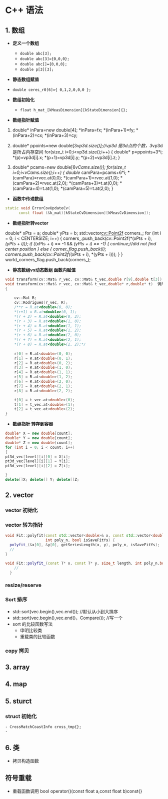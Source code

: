 # C++ 语法


## 1. **数组**
- **定义一个数组** 
    - `double abc[3];`
    - `double abc[3]={0,0,0};`
    - `double abc[]={0,0,0};`
    - `double p[3][3];`


-  **静态数组赋值**
  - `double ceres_r0[6]={ 0,1,2,0,0,0 };`

  - **数组初始化**
    - `float h_mat_[kMeasDimension][kStateDimension]{};`

-  **数组指针赋值**

1.  double* inPara=new double[4];
    *inPara=fx;
    *(inPara+1)=fy;
    *(inPara+2)=cx;
    *(inPara+3)=cy;
 
2.  double* ppoints=new double[3*vp3d.size()];//vp3d 是3d点的个数，3*vp3d是所占内存空间
    for(size_t i=0;i<vp3d.size();i++)
    {
        double* p=ppoints+3*i;
        *(p)=vp3d[i].x;
        *(p+1)=vp3d[i].y;
        *(p+2)=vp3d[i].z;
    }
3.  double* pcams=new double[6*vCams.size()];
  for(size_t i=0;i<vCams.size();i++)
    {
        double* camPara=pcams+6*i;
       *(camPara)=rvec.at<float>(0,0);
        *(camPara+1)=rvec.at<float>(1,0);
        *(camPara+2)=rvec.at<float>(2,0);
        *(camPara+3)=t.at<float>(0,0);
        *(camPara+4)=t.at<float>(1,0);
        *(camPara+5)=t.at<float>(2,0);
   }



- **函数中传递数组**

```c++
static void ErrorCovUpdateCv(
      const float (&k_mat)[kStateCvDimension][kMeasCvDimension]);
```

 - **数组指针转vector**

double* xPts = a; double* yPts = b;
std::vector<cv::Point2f> corners_;
for (int i = 0; i < CENTERSIZE; i++)
{
  corners_.push_back(cv::Point2f(*(xPts + i), *(yPts + i)));
  if (*(xPts + i) == -1 && *(yPts + i) == -1) {
  continue;//did not find center position
}
else {
       corner_flag.push_back(i);
      corners.push_back(cv::Point2f(*(xPts + i), *(yPts + i)));
    }
}
world_corners_flag.push_back(corners_);



- **静态数组vs动态数组 函数内赋值**
```c++
void transform(cv::Mat& r_vec, cv::Mat& t_vec,double r[9],double t[3]) 
void transform(cv::Mat& r_vec, cv::Mat& t_vec,double* r,double* t)  调用的时候外部new一个空间，方便用完删除
{
	
	cv::Mat R;
	cv::Rodrigues(r_vec, R);
	/**r = R.at<double>(0, 0);
	*(r+1) = R.at<double>(0, 1);
	*(r + 2) = R.at<double>(0, 2);
	*(r + 3) = R.at<double>(1, 0);
	*(r + 4) = R.at<double>(1, 1);
	*(r + 5) = R.at<double>(1, 2);
	*(r + 6) = R.at<double>(2, 0);
	*(r + 7) = R.at<double>(2, 1);
	*(r + 8) = R.at<double>(2, 2);*/
	
	r[0] = R.at<double>(0, 0);
	r[1] = R.at<double>(0, 1);
	r[2] = R.at<double>(0, 2);
	r[3] = R.at<double>(1, 0);
	r[4] = R.at<double>(1, 1);
	r[5] = R.at<double>(1, 2);
	r[6] = R.at<double>(2, 0);
	r[7] = R.at<double>(2, 1);
	r[8] = R.at<double>(2, 2);

	t[0] = t_vec.at<double>(0);
	t[1] = t_vec.at<double>(1);
	t[2] = t_vec.at<double>(2);
}

```

 - **数组指针 转存到容器**
```c++
double* X = new double[count];
double* Y = new double[count];
double* Z = new double[count];
for (int i = 0; i < count; i++)
{
pt3d_vec[level][i][0] = X[i];
pt3d_vec[level][i][1] = Y[i];
pt3d_vec[level][i][2] = Z[i];

}
delete[]X; delete[] Y; delete[]Z;
```
## 2. vector
### vector 初始化

### vector 转为指针
```c++
void Fit::polyfit(const std::vector<double>& x, const std::vector<double>& y,
                  int poly_n, bool isSaveFitYs) {
  polyfit_(&x[0], &y[0], getSeriesLength(x, y), poly_n, isSaveFitYs);
  //
}

void Fit::polyfit_(const T* x, const T* y, size_t length, int poly_n,bool isSaveFitYs) {
    //
  }

```
### **resize/reserve**

### Sort 排序

- std::sort(vec.begin(),vec.end()); //默认从小到大排序
- std::sort(vec.begin(),vec.end()，Compare()); //写一个
- sort 的比较函数写法
    - 申明比较类
    - 重载类的比较函数
### copy 拷贝
## 3. array

## 4. map

## 5. sturct
   ### struct 初始化
    - CrossMatchCoastInfo cross_tmp{};
    - 
## 6. 类

- 拷贝构造函数


## 符号重载

-   重载函数调用
 bool operator()(const float a,const float b)const{}
